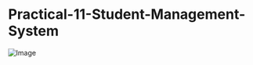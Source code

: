 # Practical-11-Student-Management-System
![Image](https://github.com/user-attachments/assets/3d187ed8-d8dc-43ae-b592-24daa24f1108)
